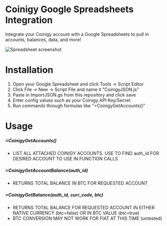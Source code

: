 # Coinigy Google Spreadsheets Integration

Integrate your Coinigy account with a Google Spreadsheets to pull in accounts, balances, data, and more!


![Spreadsheet screenshot](http://i.imgur.com/uh0br8L.png "Coinigy Integrated Spreadsheet")
# Installation

1. Open your Google Spreadsheet and click Tools -> Script Editor
2. Click File -> New -> Script File and name it "CoinigyJSON.js"
3. Paste in ImportJSON.gs from this repository and click save
4. Enter config values such as your Coinigy API Key/Secret
5. Run commands through formulas like "=CoinigyGetAccounts()"


# Usage

##### =CoinigyGetAccounts()
* LIST ALL ATTACHED COINIGY ACCOUNTS.  USE TO FIND auth_id FOR DESIRED ACCOUNT TO USE IN FUNCTION CALLS

##### =CoinigyGetAccountBalance(auth_id)
* RETURNS TOTAL BALANCE IN BTC FOR REQUESTED ACCOUNT

##### =CoinigyGetBalance(auth_id, curr_code, btc)
* RETURNS TOTAL BALANCE FOR REQUESTED ACCOUNT IN EITHER NATIVE CURRENCY (btc=false) OR IN BTC VALUE (btc=true) 
* BTC CONVERSION MAY NOT WORK FOR FIAT AT THIS TIME (untested)
